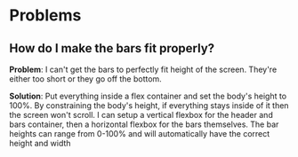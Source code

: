 # Problems

## How do I make the bars fit properly?
**Problem**: I can't get the bars to perfectly fit height of the screen.
They're either too short or they go off the bottom.

**Solution**: Put everything inside a flex container and set the body's height
to 100%. By constraining the body's height, if everything stays inside of it
then the screen won't scroll. I can setup a vertical flexbox for the
header and bars container, then a horizontal flexbox for the bars themselves.
The bar heights can range from 0-100% and will automatically have the correct
height and width